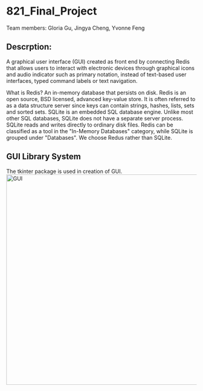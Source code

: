 # 821_Final_Project

Team members: Gloria Gu, Jingya Cheng, Yvonne Feng


## Descrption:

A graphical user interface (GUI) created as front end by connecting Redis that allows users to interact with electronic devices through graphical icons and audio indicator such as primary notation, instead of text-based user interfaces, typed command labels or text navigation. 

What is Redis? An in-memory database that persists on disk. Redis is an open source, BSD licensed, advanced key-value store. It is often referred to as a data structure server since keys can contain strings, hashes, lists, sets and sorted sets. SQLite is an embedded SQL database engine. Unlike most other SQL databases, SQLite does not have a separate server process. SQLite reads and writes directly to ordinary disk files. Redis can be classified as a tool in the "In-Memory Databases" category, while SQLite is grouped under "Databases". We choose Redus rather than SQLite.


## GUI Library System
The tkinter package is used in creation of GUI.
<img width="556" alt="GUI" src="https://user-images.githubusercontent.com/97641311/165377539-c2c8015e-f922-412f-8f06-12872568e527.png">






